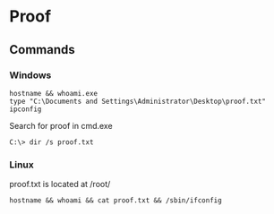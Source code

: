 # Proof

## Commands

### Windows

```text
hostname && whoami.exe
type "C:\Documents and Settings\Administrator\Desktop\proof.txt"
ipconfig
```

Search for proof in cmd.exe

```text
C:\> dir /s proof.txt
```

### Linux

proof.txt is located at /root/

```text
hostname && whoami && cat proof.txt && /sbin/ifconfig
```

